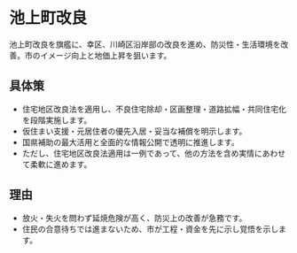 # 池上町改良
池上町改良を旗艦に、幸区、川崎区沿岸部の改良を進め、防災性・生活環境を改善。市のイメージ向上と地価上昇を狙います。

## 具体策
* 住宅地区改良法を適用し、不良住宅除却・区画整理・道路拡幅・共同住宅化を段階実施します。
* 仮住まい支援・元居住者の優先入居・妥当な補償を明示します。
* 国県補助の最大活用と全面的な情報公開で透明に推進します。
* ただし、住宅地区改良法適用は一例であって、他の方法を含め実情にあわせて柔軟に進めます。

## 理由
* 放火・失火を問わず延焼危険が高く、防災上の改善が急務です。
* 住民の合意待ちでは進まないため、市が工程・資金を先に示し覚悟を示します。
